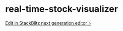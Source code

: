 # real-time-stock-visualizer

[Edit in StackBlitz next generation editor ⚡️](https://stackblitz.com/~/github.com/aniruddhaadak80/real-time-stock-visualizer)